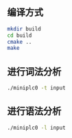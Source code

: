 ## 编译方式

```sh
mkdir build
cd build
cmake ..
make
```

## 进行词法分析

```sh
./miniplc0 -t input
```

## 进行语法分析

```sh
./miniplc0 -l input
```